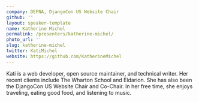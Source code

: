 ```yaml
---
company: DEFNA, DjangoCon US Website Chair
github: ''
layout: speaker-template
name: Katherine Michel
permalink: /presenters/katherine-michel/
photo_url: ''
slug: katherine-michel
twitter: KatiMichel
website: https://github.com/KatherineMichel
---
```


Kati is a web developer, open source maintainer, and technical writer. Her recent clients include The Wharton School and Eldarion. She has also been the DjangoCon US Website Chair and Co-Chair. In her free time, she enjoys traveling, eating good food, and listening to music.